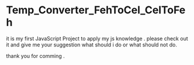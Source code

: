 # Temp_Converter_FehToCel_CelToFeh

it is my first JavaScript Project to apply my js knowledge .
please check out it and give me your suggestion what should i do or what should not do.

thank you for comming .
